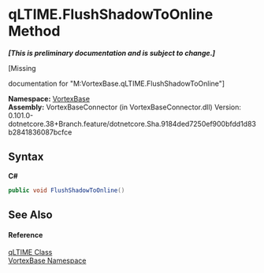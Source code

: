 # qLTIME.FlushShadowToOnline Method 
 _**\[This is preliminary documentation and is subject to change.\]**_

\[Missing <summary> documentation for "M:VortexBase.qLTIME.FlushShadowToOnline"\]

**Namespace:**&nbsp;<a href="N_VortexBase.md">VortexBase</a><br />**Assembly:**&nbsp;VortexBaseConnector (in VortexBaseConnector.dll) Version: 0.101.0-dotnetcore.38+Branch.feature/dotnetcore.Sha.9184ded7250ef900bfdd1d83b2841836087bcfce

## Syntax

**C#**<br />
``` C#
public void FlushShadowToOnline()
```


## See Also


#### Reference
<a href="T_VortexBase_qLTIME.md">qLTIME Class</a><br /><a href="N_VortexBase.md">VortexBase Namespace</a><br />